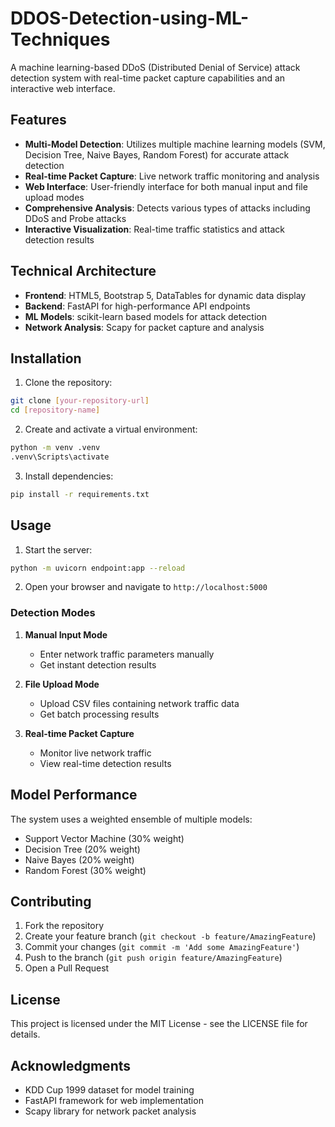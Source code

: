 # DDOS-Detection-using-ML-Techniques

A machine learning-based DDoS (Distributed Denial of Service) attack detection system with real-time packet capture capabilities and an interactive web interface.

## Features

- **Multi-Model Detection**: Utilizes multiple machine learning models (SVM, Decision Tree, Naive Bayes, Random Forest) for accurate attack detection
- **Real-time Packet Capture**: Live network traffic monitoring and analysis
- **Web Interface**: User-friendly interface for both manual input and file upload modes
- **Comprehensive Analysis**: Detects various types of attacks including DDoS and Probe attacks
- **Interactive Visualization**: Real-time traffic statistics and attack detection results

## Technical Architecture

- **Frontend**: HTML5, Bootstrap 5, DataTables for dynamic data display
- **Backend**: FastAPI for high-performance API endpoints
- **ML Models**: scikit-learn based models for attack detection
- **Network Analysis**: Scapy for packet capture and analysis

## Installation

1. Clone the repository:
```bash
git clone [your-repository-url]
cd [repository-name]
```

2. Create and activate a virtual environment:
```bash
python -m venv .venv
.venv\Scripts\activate
```

3. Install dependencies:
```bash
pip install -r requirements.txt
```

## Usage

1. Start the server:
```bash
python -m uvicorn endpoint:app --reload
```

2. Open your browser and navigate to `http://localhost:5000`

### Detection Modes

1. **Manual Input Mode**
   - Enter network traffic parameters manually
   - Get instant detection results

2. **File Upload Mode**
   - Upload CSV files containing network traffic data
   - Get batch processing results

3. **Real-time Packet Capture**
   - Monitor live network traffic
   - View real-time detection results

## Model Performance

The system uses a weighted ensemble of multiple models:
- Support Vector Machine (30% weight)
- Decision Tree (20% weight)
- Naive Bayes (20% weight)
- Random Forest (30% weight)

## Contributing

1. Fork the repository
2. Create your feature branch (`git checkout -b feature/AmazingFeature`)
3. Commit your changes (`git commit -m 'Add some AmazingFeature'`)
4. Push to the branch (`git push origin feature/AmazingFeature`)
5. Open a Pull Request

## License

This project is licensed under the MIT License - see the LICENSE file for details.

## Acknowledgments

- KDD Cup 1999 dataset for model training
- FastAPI framework for web implementation
- Scapy library for network packet analysis

